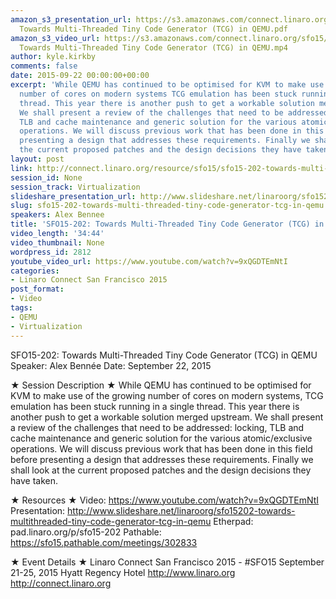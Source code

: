 ```yaml
---
amazon_s3_presentation_url: https://s3.amazonaws.com/connect.linaro.org/sfo15/Presentations/09-22-Tuesday/SFO15-202-
  Towards Multi-Threaded Tiny Code Generator (TCG) in QEMU.pdf
amazon_s3_video_url: https://s3.amazonaws.com/connect.linaro.org/sfo15/Videos/09-22-Tuesday/SFO15-202
  Towards Multi-Threaded Tiny Code Generator (TCG) in QEMU.mp4
author: kyle.kirkby
comments: false
date: 2015-09-22 00:00:00+00:00
excerpt: 'While QEMU has continued to be optimised for KVM to make use of the growing
  number of cores on modern systems TCG emulation has been stuck running in a single
  thread. This year there is another push to get a workable solution merged upstream.
  We shall present a review of the challenges that need to be addressed: locking,
  TLB and cache maintenance and generic solution for the various atomic/exclusive
  operations. We will discuss previous work that has been done in this field before
  presenting a design that addresses these requirements. Finally we shall look at
  the current proposed patches and the design decisions they have taken.'
layout: post
link: http://connect.linaro.org/resource/sfo15/sfo15-202-towards-multi-threaded-tiny-code-generator-tcg-in-qemu/
session_id: None
session_track: Virtualization
slideshare_presentation_url: http://www.slideshare.net/linaroorg/sfo15202-towards-multithreaded-tiny-code-generator-tcg-in-qemu
slug: sfo15-202-towards-multi-threaded-tiny-code-generator-tcg-in-qemu
speakers: Alex Bennee
title: 'SFO15-202: Towards Multi-Threaded Tiny Code Generator (TCG) in QEMU'
video_length: '34:44'
video_thumbnail: None
wordpress_id: 2812
youtube_video_url: https://www.youtube.com/watch?v=9xQGDTEmNtI
categories:
- Linaro Connect San Francisco 2015
post_format:
- Video
tags:
- QEMU
- Virtualization
---
```


SFO15-202: Towards Multi-Threaded Tiny Code Generator (TCG) in QEMU
Speaker:  Alex Bennée
Date: September 22, 2015

★ Session Description ★
While QEMU has continued to be optimised for KVM to make use of the growing number of cores on modern systems, TCG emulation has been stuck running in a single thread. This year there is another push to get a workable solution merged upstream. We shall present a review of the challenges that need to be addressed: locking, TLB and cache maintenance and generic solution for the various atomic/exclusive operations. We will discuss previous work that has been done in this field before presenting a design that addresses these requirements. Finally we shall look at the current proposed patches and the design decisions they have taken.

★ Resources ★ 
Video: https://www.youtube.com/watch?v=9xQGDTEmNtI
Presentation: http://www.slideshare.net/linaroorg/sfo15202-towards-multithreaded-tiny-code-generator-tcg-in-qemu
Etherpad: pad.linaro.org/p/sfo15-202
Pathable: https://sfo15.pathable.com/meetings/302833    


★ Event Details ★ 
Linaro Connect San Francisco 2015 - #SFO15 
September 21-25, 2015 
Hyatt Regency Hotel 
http://www.linaro.org
http://connect.linaro.org
